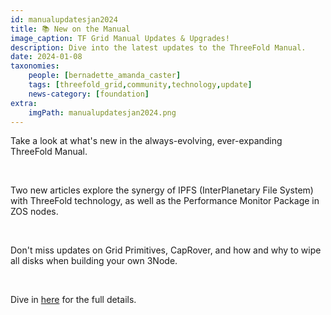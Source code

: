```yaml
---
id: manualupdatesjan2024
title: 📚 New on the Manual
image_caption: TF Grid Manual Updates & Upgrades!
description: Dive into the latest updates to the ThreeFold Manual.
date: 2024-01-08
taxonomies:
    people: [bernadette_amanda_caster]
    tags: [threefold_grid,community,technology,update]
    news-category: [foundation]
extra:
    imgPath: manualupdatesjan2024.png
---
```


Take a look at what's new in the always-evolving, ever-expanding ThreeFold Manual.

<br/>

Two new articles explore the synergy of IPFS (InterPlanetary File System) with ThreeFold technology, as well as the Performance Monitor Package in ZOS nodes.

<br/>

Don't miss updates on Grid Primitives, CapRover, and how and why to wipe all disks when building your own 3Node.

<br/>

Dive in [here](https://forum.threefold.io/t/tfgrid-manual-updates-january-2024/4184) for the full details.